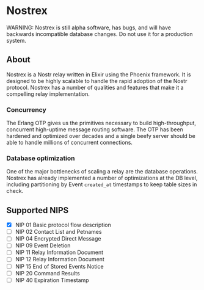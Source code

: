 
# Nostrex

WARNING: Nostrex is still alpha software, has bugs, and will have backwards incompatible database changes. Do not use it for a production system.

## About

Nostrex is a Nostr relay written in Elixir using the Phoenix framework. It is designed to be highly scalable to handle the rapid adoption of the Nostr protocol. Nostrex has a number of qualities and features that make it a compelling relay implementation.

### Concurrency

The Erlang OTP gives us the primitives necessary to build high-throughput, concurrent high-uptime message routing software. The OTP has been hardened and optimized over decades and a single beefy server should be able to handle millions of concurrent connections.

### Database optimization

One of the major bottlenecks of scaling a relay are the database operations. Nostrex has already implemented a number of optimizations at the DB level, including partitioning by Event `created_at` timestamps to keep table sizes in check.

## Supported NIPS
- [X] NIP 01 Basic protocol flow description
- [ ] NIP 02 Contact List and Petnames
- [ ] NIP 04 Encrypted Direct Message
- [ ] NIP 09 Event Deletion
- [ ] NIP 11 Relay Information Document
- [ ] NIP 12 Relay Information Document
- [ ] NIP 15 End of Stored Events Notice
- [ ] NIP 20 Command Results
- [ ] NIP 40 Expiration Timestamp
